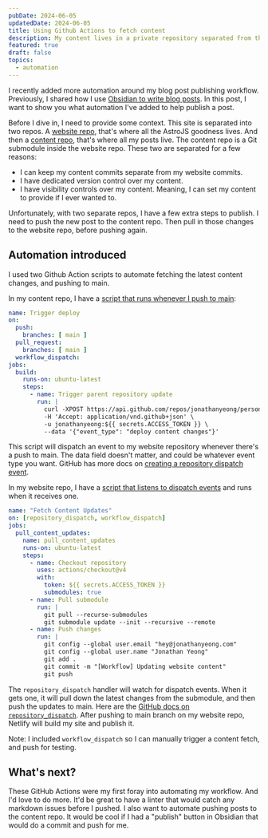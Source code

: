 ```yaml
---
pubDate: 2024-06-05
updatedDate: 2024-06-05
title: Using Github Actions to fetch content
description: My content lives in a private repository separated from the main website repository. It got annoying to manually keep changes in sync. Instead, I used Github Actions to automate publishing posts.
featured: true
draft: false
topics:
  - automation
---
```

I recently added more automation around my blog post publishing workflow. Previously, I shared how I use [Obsidian to write blog posts](https://jonathanyeong.com/writing-blog-posts-with-obsidian/). In this post, I want to show you what automation I've added to help publish a post.

Before I dive in, I need to provide some context. This site is separated into two repos. A [website repo](https://github.com/jonathanyeong/personal-website), that's where all the AstroJS goodness lives. And then a [content repo](https://github.com/jonathanyeong/personal-website-content), that's where all my posts live. The content repo is a Git submodule inside the website repo. These two are separated for a few reasons:

- I can keep my content commits separate from my website commits.
- I have dedicated version control over my content.
- I have visibility controls over my content. Meaning, I can set my content to provide if I ever wanted to.

Unfortunately, with two separate repos, I have a few extra steps to publish. I need to push the new post to the content repo. Then pull in those changes to the website repo, before pushing again.
## Automation introduced
I used two Github Action scripts to automate fetching the latest content changes, and pushing to main.

In my content repo, I have a [script that runs whenever I push to main](https://github.com/jonathanyeong/personal-website-content/blob/main/.github/workflows/main.yml):
```yaml
name: Trigger deploy
on:
  push:
    branches: [ main ]
  pull_request:
    branches: [ main ]
  workflow_dispatch:
jobs:
  build:
    runs-on: ubuntu-latest
    steps:
      - name: Trigger parent repository update
        run: |
          curl -XPOST https://api.github.com/repos/jonathanyeong/personal-website/dispatches \
          -H 'Accept: application/vnd.github+json' \
          -u jonathanyeong:${{ secrets.ACCESS_TOKEN }} \
          --data '{"event_type": "deploy content changes"}'
```

This script will dispatch an event to my website repository whenever there's a push to main. The data field doesn't matter, and could be whatever event type you want. GitHub has more docs on [creating a repository dispatch event](https://docs.github.com/en/rest/repos/repos?apiVersion=2022-11-28#create-a-repository-dispatch-event).

In my website repo, I have a [script that listens to dispatch events](https://github.com/jonathanyeong/personal-website/blob/main/.github/workflows/fetch-content-updates.yml) and runs when it receives one.
```yaml
name: "Fetch Content Updates"
on: [repository_dispatch, workflow_dispatch]
jobs:
  pull_content_updates:
    name: pull_content_updates
    runs-on: ubuntu-latest
    steps:
      - name: Checkout repository
        uses: actions/checkout@v4
        with:
          token: ${{ secrets.ACCESS_TOKEN }}
          submodules: true
      - name: Pull submodule
        run: |
          git pull --recurse-submodules
          git submodule update --init --recursive --remote
      - name: Push changes
        run: |
          git config --global user.email "hey@jonathanyeong.com"
          git config --global user.name "Jonathan Yeong"
          git add .
          git commit -m "[Workflow] Updating website content"
          git push

```

The `repository_dispatch` handler will watch for dispatch events. When it gets one, it will pull down the latest changes from the submodule, and then push the updates to main. Here are the [GitHub docs on `repository_dispatch`](https://docs.github.com/en/actions/using-workflows/events-that-trigger-workflows#repository_dispatch). After pushing to main branch on my website repo, Netlify will build my site and publish it.

Note: I included `workflow_dispatch` so I can manually trigger a content fetch, and push for testing.

## What's next?

These GitHub Actions were my first foray into automating my workflow. And I'd love to do more. It'd be great to have a linter that would catch any markdown issues before I pushed. I also want to automate pushing posts to the content repo. It would be cool if I had a "publish" button in Obsidian that would do a commit and push for me.